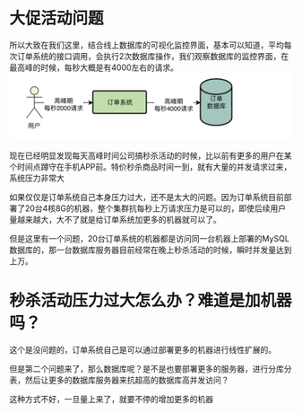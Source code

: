 # 大促活动问题

所以大致在我们这里，结合线上数据库的可视化监控界面，基本可以知道，平均每次订单系统的接口调用，会执行2次数据库操作，我们观察数据库的监控界面，在最高峰的时候，每秒大概是有4000左右的请求。
![](平时负载.png)

现在已经明显发现每天高峰时间公司搞秒杀活动的时候，比以前有更多的用户在某个时间点蹲守在手机APP前。特价秒杀商品时间一到，就有大量的并发请求过来，系统压力非常大

如果仅仅是订单系统自己本身压力过大，还不是太大的问题。因为订单系统目前部署了20台4核8G的机器，整个集群抗每秒上万请求压力是可以的，即使后续用户量越来越大，大不了就是给订单系统加更多的机器就可以了。

但是这里有一个问题，20台订单系统的机器都是访问同一台机器上部署的MySQL数据库的，那一台数据库服务器目前经常在晚上秒杀活动的时候，瞬时并发量达到上万。

# 秒杀活动压力过大怎么办？难道是加机器吗？

这个是没问题的，订单系统自己是可以通过部署更多的机器进行线性扩展的。

但是第二个问题来了，那么数据库呢？是不是也要部署更多的服务器，进行分库分表，然后让更多的数据库服务器来抗超高的数据库高并发访问？

这种方式不好，一旦量上来了，就要不停的增加更多的机器